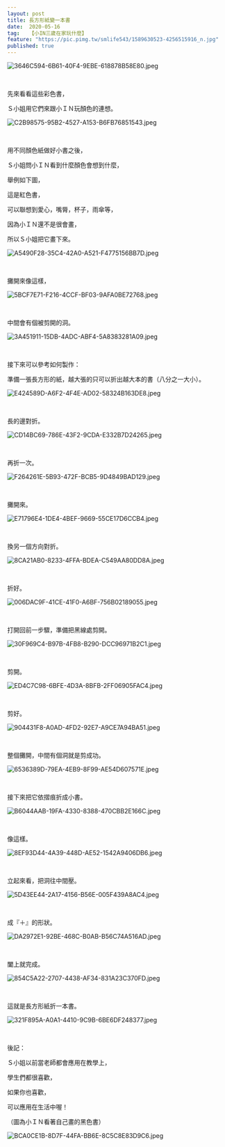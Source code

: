 ```yaml
---
layout: post
title: 長方形紙變一本書
date:  2020-05-16
tag:   【小IN三歲在家玩什麼】
feature: "https://pic.pimg.tw/smlife543/1589630523-4256515916_n.jpg"
published: true 
---
```

<p><img alt="3646C594-6B61-40F4-9EBE-618878B58E80.jpeg" src="https://pic.pimg.tw/smlife543/1589630523-4256515916_n.jpg" title="3646C594-6B61-40F4-9EBE-618878B58E80.jpeg"></p>

<p>&nbsp;</p>

<p>先來看看這些彩色書，</p>

<p>Ｓ小姐用它們來跟小ＩＮ玩顏色的連想。</p>

<p><img alt="C2B98575-95B2-4527-A153-B6FB76851543.jpeg" src="https://pic.pimg.tw/smlife543/1589630678-3111443973_n.jpg" title="C2B98575-95B2-4527-A153-B6FB76851543.jpeg"></p>

<p>&nbsp;</p>

<p>用不同顏色紙做好小書之後，</p>

<p>Ｓ小姐問小ＩＮ看到什麼顏色會想到什麼，</p>

<p>舉例如下圖，</p>

<p>這是紅色書，</p>

<p>可以聯想到愛心，嘴脣，杯子，雨傘等，</p>

<p>因為小ＩＮ還不是很會畫，</p>

<p>所以Ｓ小姐把它畫下來。</p>

<p><img alt="A5490F28-35C4-42A0-A521-F4775156BB7D.jpeg" src="https://pic.pimg.tw/smlife543/1589630484-3583787701_n.jpg" title="A5490F28-35C4-42A0-A521-F4775156BB7D.jpeg"></p>

<p>&nbsp;</p>

<p>攤開來像這樣，</p>

<p><img alt="5BCF7E71-F216-4CCF-BF03-9AFA0BE72768.jpeg" src="https://pic.pimg.tw/smlife543/1589630485-1980314323_n.jpg" title="5BCF7E71-F216-4CCF-BF03-9AFA0BE72768.jpeg"></p>

<p>&nbsp;</p>

<p>中間會有個被剪開的洞。</p>

<p><img alt="3A451911-15DB-4ADC-ABF4-5A8383281A09.jpeg" src="https://pic.pimg.tw/smlife543/1589630485-2852204389_n.jpg" title="3A451911-15DB-4ADC-ABF4-5A8383281A09.jpeg"></p>

<p>&nbsp;</p>

<p>接下來可以參考如何製作：</p>

<p>準備一張長方形的紙，越大張的只可以折出越大本的書（八分之一大小）。</p>

<p><img alt="E424589D-A6F2-4F4E-AD02-58324B163DE8.jpeg" src="https://pic.pimg.tw/smlife543/1589630485-3808578344_n.jpg" title="E424589D-A6F2-4F4E-AD02-58324B163DE8.jpeg"></p>

<p>&nbsp;</p>

<p>長的邊對折。</p>

<p><img alt="CD14BC69-786E-43F2-9CDA-E332B7D24265.jpeg" src="https://pic.pimg.tw/smlife543/1589630492-895538178_n.jpg" title="CD14BC69-786E-43F2-9CDA-E332B7D24265.jpeg"></p>

<p>&nbsp;</p>

<p>再折一次。</p>

<p><img alt="F264261E-5B93-472F-BCB5-9D4849BAD129.jpeg" src="https://pic.pimg.tw/smlife543/1589630493-3964372585_n.jpg" title="F264261E-5B93-472F-BCB5-9D4849BAD129.jpeg"></p>

<p>&nbsp;</p>

<p>攤開來。</p>

<p><img alt="E71796E4-1DE4-4BEF-9669-55CE17D6CCB4.jpeg" src="https://pic.pimg.tw/smlife543/1589630493-2958570157_n.jpg" title="E71796E4-1DE4-4BEF-9669-55CE17D6CCB4.jpeg"></p>

<p>&nbsp;</p>

<p>換另一個方向對折。</p>

<p><img alt="8CA21AB0-8233-4FFA-BDEA-C549AA80DD8A.jpeg" src="https://pic.pimg.tw/smlife543/1589630495-3875757583_n.jpg" title="8CA21AB0-8233-4FFA-BDEA-C549AA80DD8A.jpeg"></p>

<p>&nbsp;</p>

<p>折好。</p>

<p><img alt="006DAC9F-41CE-41F0-A6BF-756B02189055.jpeg" src="https://pic.pimg.tw/smlife543/1589630501-3196766_n.jpg" title="006DAC9F-41CE-41F0-A6BF-756B02189055.jpeg"></p>

<p>&nbsp;</p>

<p>打開回前一步驟，準備把黑線處剪開。</p>

<p><img alt="30F969C4-B97B-4FB8-B290-DCC96971B2C1.jpeg" src="https://pic.pimg.tw/smlife543/1589630500-1746971891_n.jpg" title="30F969C4-B97B-4FB8-B290-DCC96971B2C1.jpeg"></p>

<p>&nbsp;</p>

<p>剪開。</p>

<p><img alt="ED4C7C98-6BFE-4D3A-8BFB-2FF06905FAC4.jpeg" src="https://pic.pimg.tw/smlife543/1589630501-1560230309_n.jpg" title="ED4C7C98-6BFE-4D3A-8BFB-2FF06905FAC4.jpeg"></p>

<p>&nbsp;</p>

<p>剪好。</p>

<p><img alt="904431F8-A0AD-4FD2-92E7-A9CE7A94BA51.jpeg" src="https://pic.pimg.tw/smlife543/1589630506-3367177506_n.jpg" title="904431F8-A0AD-4FD2-92E7-A9CE7A94BA51.jpeg"></p>

<p>&nbsp;</p>

<p>整個攤開，中間有個洞就是剪成功。</p>

<p><img alt="6536389D-79EA-4EB9-8F99-AE54D607571E.jpeg" src="https://pic.pimg.tw/smlife543/1589630508-2587927971_n.jpg" title="6536389D-79EA-4EB9-8F99-AE54D607571E.jpeg"></p>

<p>&nbsp;</p>

<p>接下來把它依摺痕折成小書。</p>

<p><img alt="B6044AAB-19FA-4330-8388-470CBB2E166C.jpeg" src="https://pic.pimg.tw/smlife543/1589630508-2673114602_n.jpg" title="B6044AAB-19FA-4330-8388-470CBB2E166C.jpeg"></p>

<p>&nbsp;</p>

<p>像這樣。</p>

<p><img alt="8EF93D44-4A39-448D-AE52-1542A9406DB6.jpeg" src="https://pic.pimg.tw/smlife543/1589630511-865785846_n.jpg" title="8EF93D44-4A39-448D-AE52-1542A9406DB6.jpeg"></p>

<p>&nbsp;</p>

<p>立起來看，把洞往中間壓。</p>

<p><img alt="5D43EE44-2A17-4156-B56E-005F439A8AC4.jpeg" src="https://pic.pimg.tw/smlife543/1589630514-708852013_n.jpg" title="5D43EE44-2A17-4156-B56E-005F439A8AC4.jpeg"></p>

<p>&nbsp;</p>

<p>成『＋』的形狀。</p>

<p><img alt="DA2972E1-92BE-468C-B0AB-B56C74A516AD.jpeg" src="https://pic.pimg.tw/smlife543/1589630515-3092609446_n.jpg" title="DA2972E1-92BE-468C-B0AB-B56C74A516AD.jpeg"></p>

<p>&nbsp;</p>

<p>闔上就完成。</p>

<p><img alt="854C5A22-2707-4438-AF34-831A23C370FD.jpeg" src="https://pic.pimg.tw/smlife543/1589630516-2415969779_n.jpg" title="854C5A22-2707-4438-AF34-831A23C370FD.jpeg"></p>

<p>&nbsp;</p>

<p>這就是長方形紙折一本書。</p>

<p><img alt="321F895A-A0A1-4410-9C9B-6BE6DF248377.jpeg" src="https://pic.pimg.tw/smlife543/1589630520-1397131096_n.jpg" title="321F895A-A0A1-4410-9C9B-6BE6DF248377.jpeg"></p>

<p>&nbsp;</p>

<p>後記：</p>

<p>Ｓ小姐以前當老師都會應用在教學上，</p>

<p>學生們都很喜歡，</p>

<p>如果你也喜歡，</p>

<p>可以應用在生活中喔！</p>

<p>（圖為小ＩＮ看著自己畫的黑色書）</p>

<p><img alt="BCA0CE1B-8D7F-44FA-BB6E-8C5C8E83D9C6.jpeg" src="https://pic.pimg.tw/smlife543/1589630388-3557777980_n.jpg?v=1589630392" title="BCA0CE1B-8D7F-44FA-BB6E-8C5C8E83D9C6.jpeg"></p>


